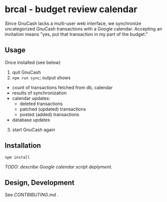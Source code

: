 # brcal - budget review calendar

Since GnuCash lacks a multi-user web interface, we synchronize
uncategorized GnuCash transactions with a Google calendar.  Accepting
an invitation means "yes, put that transaction in my part of the
budget."

## Usage

Once installed (see below)

1. quit GnuCash
2. `npm run sync`; output shows
  - count of transactions fetched from db, calendar
  - results of synchronization
  - calendar updates:
    - deleted transactions
    - patched (updated) transactions
    - posted (added) transactions
  - database updates
3. start GnuCash again

## Installation

```
npm install
```

_TODO: describe Google calendar script deplyment._

## Design, Development

See _CONTRIBUTING.md_ .
